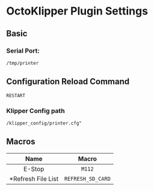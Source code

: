 # OctoKlipper Plugin Settings

## Basic
  
### Serial Port: 
```
/tmp/printer
```

## Configuration Reload Command
```
RESTART
```

### Klipper Config path
```
/klipper_config/printer.cfg"
```

## Macros

| Name | Macro |
| :--: | :--: |
| E-Stop |  ```M112``` |
| *Refresh File List | ```REFRESH_SD_CARD``` |